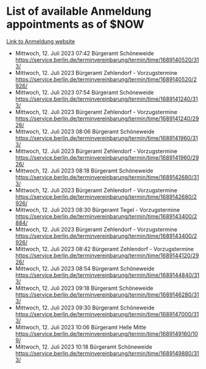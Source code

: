 # List of available Anmeldung appointments as of $NOW
[Link to Anmeldung website](https://service.berlin.de/terminvereinbarung/termin/tag.php?termin=1&anliegen[]=120686&dienstleisterlist=122210,122217,327316,122219,327312,122227,327314,122231,327346,122243,327348,122254,122252,329742,122260,329745,122262,329748,122271,327278,122273,327274,122277,327276,330436,122280,327294,122282,327290,122284,327292,122291,327270,122285,327266,122286,327264,122296,327268,150230,329760,122297,327286,122294,327284,122312,329763,122314,329775,122304,327330,122311,327334,122309,327332,317869,122281,327352,122279,329772,122283,122276,327324,122274,327326,122267,329766,122246,327318,122251,327320,122257,327322,122208,327298,122226,327300&herkunft=http%3A%2F%2Fservice.berlin.de%2Fdienstleistung%2F120686%2F)
- Mittwoch, 12. Juli 2023 07:42 Bürgeramt Schöneweide https://service.berlin.de/terminvereinbarung/termin/time/1689140520/313/
- Mittwoch, 12. Juli 2023  Bürgeramt Zehlendorf - Vorzugstermine https://service.berlin.de/terminvereinbarung/termin/time/1689140520/2926/
- Mittwoch, 12. Juli 2023 07:54 Bürgeramt Schöneweide https://service.berlin.de/terminvereinbarung/termin/time/1689141240/313/
- Mittwoch, 12. Juli 2023  Bürgeramt Zehlendorf - Vorzugstermine https://service.berlin.de/terminvereinbarung/termin/time/1689141240/2926/
- Mittwoch, 12. Juli 2023 08:06 Bürgeramt Schöneweide https://service.berlin.de/terminvereinbarung/termin/time/1689141960/313/
- Mittwoch, 12. Juli 2023  Bürgeramt Zehlendorf - Vorzugstermine https://service.berlin.de/terminvereinbarung/termin/time/1689141960/2926/
- Mittwoch, 12. Juli 2023 08:18 Bürgeramt Schöneweide https://service.berlin.de/terminvereinbarung/termin/time/1689142680/313/
- Mittwoch, 12. Juli 2023  Bürgeramt Zehlendorf - Vorzugstermine https://service.berlin.de/terminvereinbarung/termin/time/1689142680/2926/
- Mittwoch, 12. Juli 2023 08:30 Bürgeramt Tegel - Vorzugstermine https://service.berlin.de/terminvereinbarung/termin/time/1689143400/2884/
- Mittwoch, 12. Juli 2023  Bürgeramt Zehlendorf - Vorzugstermine https://service.berlin.de/terminvereinbarung/termin/time/1689143400/2926/
- Mittwoch, 12. Juli 2023 08:42 Bürgeramt Zehlendorf - Vorzugstermine https://service.berlin.de/terminvereinbarung/termin/time/1689144120/2926/
- Mittwoch, 12. Juli 2023 08:54 Bürgeramt Schöneweide https://service.berlin.de/terminvereinbarung/termin/time/1689144840/313/
- Mittwoch, 12. Juli 2023 09:18 Bürgeramt Schöneweide https://service.berlin.de/terminvereinbarung/termin/time/1689146280/313/
- Mittwoch, 12. Juli 2023 09:30 Bürgeramt Schöneweide https://service.berlin.de/terminvereinbarung/termin/time/1689147000/313/
- Mittwoch, 12. Juli 2023 10:06 Bürgeramt Helle Mitte https://service.berlin.de/terminvereinbarung/termin/time/1689149160/109/
- Mittwoch, 12. Juli 2023 10:18 Bürgeramt Schöneweide https://service.berlin.de/terminvereinbarung/termin/time/1689149880/313/
